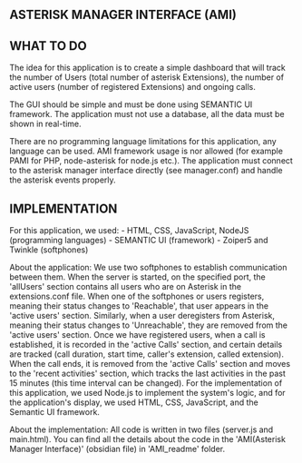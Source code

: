 ASTERISK MANAGER INTERFACE (AMI)
--------------------------------



**WHAT TO DO**
--------------

The idea for this application is to create a simple dashboard that will track the number of Users (total number of asterisk Extensions), the number of active users (number of registered Extensions) and ongoing calls. 

The GUI should be simple and must be done using SEMANTIC UI framework. The application must not use a database, all the data must be shown in real-time.

There are no programming language limitations for this application, any language can be used. AMI framework usage is nor allowed (for example PAMI for PHP, node-asterisk for node.js etc.). The application must connect to the asterisk manager interface directly (see manager.conf) and handle the asterisk events properly.


**IMPLEMENTATION**
------------------

For this application, we used: 
    - HTML, CSS, JavaScript, NodeJS (programming languages) 
    - SEMANTIC UI (framework)
    - Zoiper5 and Twinkle (softphones)

About the application: 
    We use two softphones to establish communication between them. When the server is started, on the specified port, the 'allUsers' section contains all users who are  on Asterisk in the extensions.conf file. When one of the softphones or users registers, meaning their status changes to 'Reachable', that user appears in the 'active users' section. Similarly, when a user deregisters from Asterisk, meaning their status changes to 'Unreachable', they are removed from the 'active users' section. Once we have registered users, when a call is established, it is recorded in the 'active Calls' section, and certain details are tracked (call duration, start time, caller's extension, called extension). When the call ends, it is removed from the 'active Calls' section and moves to the 'recent activities' section, which tracks the last activities in the past 15 minutes (this time interval can be changed). For the implementation of this application, we used Node.js to implement the system's logic, and for the application's display, we used HTML, CSS, JavaScript, and the Semantic UI framework.

About the implementation:
    All code is written in two files (server.js and main.html).
    You can find all the details about the code in the 'AMI(Asterisk Manager Interface)' (obsidian file) in 'AMI_readme' folder.


